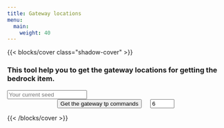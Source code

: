 ```yaml
---
title: Gateway locations
menu:
  main:
    weight: 40
---
```

<link rel="stylesheet" href="./api.css?101">
{{< blocks/cover class="shadow-cover"  >}}
<h3 class="mb-5">This tool help you to get the gateway locations for getting the bedrock item.</h3>
<input id="seed" type="text" class="form-control mb-3" placeholder="Your current seed" aria-label="Get your shadow seed" aria-describedby="basic-addon2">
<div class="input-group mb-3" style="display: flex; justify-content: center;">
<button id="getIt" class="btn btn-primary" type="button" onclick="makeRequest()">Get the gateway tp commands</button>
<div class="input-group-append">
<input id="count" type="number" value="6" name="count" min="6" max="40" style="margin-left: 20px">
</div>
</div>
<div id="results" style="white-space: pre-line;"></div>

{{< /blocks/cover >}}

<script src="./api.js?101"></script>

    
